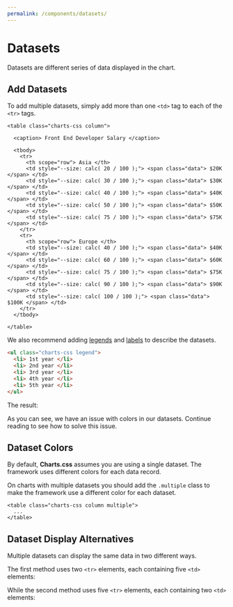 ```yaml
---
permalink: /components/datasets/
---
```


# Datasets

Datasets are different series of data displayed in the chart.

## Add Datasets

To add multiple datasets, simply add more than one `<td>` tag to each of the `<tr>` tags.

```html{8-12,16-20}
<table class="charts-css column">

  <caption> Front End Developer Salary </caption>

  <tbody>
    <tr>
      <th scope="row"> Asia </th>
      <td style="--size: calc( 20 / 100 );"> <span class="data"> $20K </span> </td>
      <td style="--size: calc( 30 / 100 );"> <span class="data"> $30K </span> </td>
      <td style="--size: calc( 40 / 100 );"> <span class="data"> $40K </span> </td>
      <td style="--size: calc( 50 / 100 );"> <span class="data"> $50K </span> </td>
      <td style="--size: calc( 75 / 100 );"> <span class="data"> $75K </span> </td>
    </tr>
    <tr>
      <th scope="row"> Europe </th>
      <td style="--size: calc( 40 / 100 );"> <span class="data"> $40K </span> </td>
      <td style="--size: calc( 60 / 100 );"> <span class="data"> $60K </span> </td>
      <td style="--size: calc( 75 / 100 );"> <span class="data"> $75K </span> </td>
      <td style="--size: calc( 90 / 100 );"> <span class="data"> $90K </span> </td>
      <td style="--size: calc( 100 / 100 );"> <span class="data"> $100K </span> </td>
    </tr>
  </tbody>

</table>
```

We also recommend adding [legends](/components/legend/) and [labels](/components/labels/) to describe the datasets.

```html
<ul class="charts-css legend">
  <li> 1st year </li>
  <li> 2nd year </li>
  <li> 3rd year </li>
  <li> 4th year </li>
  <li> 5th year </li>
</ul>
```

The result:

<code-example code-example-id="datasets-example-1">
<template v-slot:css-code>
#datasets-example-1 .column {
  height: 300px;
  max-width: 800px;
}
#datasets-example-1 .legend {
  margin-block-start: 1rem;
  justify-content: center;
}
</template>
<template v-slot:html-code>
<div id="datasets-example-1">

  <table class="charts-css column show-labels data-spacing-5 datasets-spacing-1">
    <caption> Front End Developer Salary </caption>
    <tbody>
      <tr>
        <th scope="row"> Asia </th>
        <td style="--size: calc( 20 / 100 );"> <span class="data"> $20K </span> </td>
        <td style="--size: calc( 30 / 100 );"> <span class="data"> $30K </span> </td>
        <td style="--size: calc( 40 / 100 );"> <span class="data"> $40K </span> </td>
        <td style="--size: calc( 50 / 100 );"> <span class="data"> $50K </span> </td>
        <td style="--size: calc( 75 / 100 );"> <span class="data"> $75K </span> </td>
      </tr>
      <tr>
        <th scope="row"> Europe </th>
        <td style="--size: calc( 40 / 100 );"> <span class="data"> $40K </span> </td>
        <td style="--size: calc( 60 / 100 );"> <span class="data"> $60K </span> </td>
        <td style="--size: calc( 75 / 100 );"> <span class="data"> $75K </span> </td>
        <td style="--size: calc( 90 / 100 );"> <span class="data"> $90K </span> </td>
        <td style="--size: calc( 100 / 100 );"> <span class="data"> $100K </span> </td>
      </tr>
    </tbody>
  </table>

  <ul class="charts-css legend legend-inline legend-square">
    <li> 1st year </li>
    <li> 2nd year </li>
    <li> 3rd year </li>
    <li> 4th year </li>
    <li> 5th year </li>
  </ul>

</div>
</template>
</code-example>

As you can see, we have an issue with colors in our datasets. Continue reading to see how to solve this issue.

## Dataset Colors

By default, **Charts.css** assumes you are using a single dataset. The framework uses different colors for each data record.

On charts with multiple datasets you should add the `.multiple` class to make the framework use a different color for each dataset.

```html{1}
<table class="charts-css column multiple">
  ...
</table>
```

<code-example code-example-id="datasets-example-2">
<template v-slot:css-code>
#datasets-example-2 .column {
  height: 300px;
  max-width: 800px;
}
#datasets-example-2 .legend {
  margin-block-end: 1rem;
  justify-content: center;
}
</template>
<template v-slot:html-code>
<div id="datasets-example-2">

  <ul class="charts-css legend legend-inline legend-square">
    <li> 1st year </li>
    <li> 2nd year </li>
    <li> 3rd year </li>
    <li> 4th year </li>
    <li> 5th year </li>
  </ul>

  <table class="charts-css column multiple show-labels data-spacing-10 datasets-spacing-1">
    <caption> Front End Developer Salary </caption>
    <tbody>
      <tr>
        <th scope="row"> Asia </th>
        <td style="--size: calc( 20 / 100 );"> <span class="data"> $20K </span> </td>
        <td style="--size: calc( 30 / 100 );"> <span class="data"> $30K </span> </td>
        <td style="--size: calc( 40 / 100 );"> <span class="data"> $40K </span> </td>
        <td style="--size: calc( 50 / 100 );"> <span class="data"> $50K </span> </td>
        <td style="--size: calc( 75 / 100 );"> <span class="data"> $75K </span> </td>
      </tr>
      <tr>
        <th scope="row"> Europe </th>
        <td style="--size: calc( 40 / 100 );"> <span class="data"> $40K </span> </td>
        <td style="--size: calc( 60 / 100 );"> <span class="data"> $60K </span> </td>
        <td style="--size: calc( 75 / 100 );"> <span class="data"> $75K </span> </td>
        <td style="--size: calc( 90 / 100 );"> <span class="data"> $90K </span> </td>
        <td style="--size: calc( 100 / 100 );"> <span class="data"> $100K </span> </td>
      </tr>
    </tbody>
  </table>

</div>
</template>
</code-example>

## Dataset Display Alternatives

Multiple datasets can display the same data in two different ways.

The first method uses two `<tr>` elements, each containing five `<td>` elements:

<code-example code-example-id="datasets-example-3">
<template v-slot:css-code>
#datasets-example-3 {
  display: flex;
  flex-direction: row-reverse;
  align-items: center;
  gap: 20px;
  max-width: 800px;
  margin: 0 auto;
}
#datasets-example-3 .column {
  height: 300px;
  max-width: 700px;
}
#datasets-example-3 .legend {
  flex-shrink: 3;
}
</template>
<template v-slot:html-code>
<div id="datasets-example-3">

  <ul class="charts-css legend legend-inline legend-square">
    <li> 1st year </li>
    <li> 2nd year </li>
    <li> 3rd year </li>
    <li> 4th year </li>
    <li> 5th year </li>
  </ul>

  <table class="charts-css column multiple show-labels data-spacing-5 datasets-spacing-1">
    <caption> Front End Developer Salary </caption>
    <tbody>
      <tr>
        <th scope="row"> Asia </th>
        <td style="--size: calc( 20 / 100 );"> <span class="data"> $20K </span> </td>
        <td style="--size: calc( 30 / 100 );"> <span class="data"> $30K </span> </td>
        <td style="--size: calc( 40 / 100 );"> <span class="data"> $40K </span> </td>
        <td style="--size: calc( 50 / 100 );"> <span class="data"> $50K </span> </td>
        <td style="--size: calc( 75 / 100 );"> <span class="data"> $75K </span> </td>
      </tr>
      <tr>
        <th scope="row"> Europe </th>
        <td style="--size: calc( 40 / 100 );"> <span class="data"> $40K </span> </td>
        <td style="--size: calc( 60 / 100 );"> <span class="data"> $60K </span> </td>
        <td style="--size: calc( 75 / 100 );"> <span class="data"> $75K </span> </td>
        <td style="--size: calc( 90 / 100 );"> <span class="data"> $90K </span> </td>
        <td style="--size: calc( 100 / 100 );"> <span class="data"> $100K </span> </td>
      </tr>
    </tbody>
  </table>

</div>
</template>
</code-example>

While the second method uses five `<tr>` elements, each containing two `<td>` elements:

<code-example code-example-id="datasets-example-4">
<template v-slot:css-code>
#datasets-example-4 {
  display: flex;
  flex-direction: row-reverse;
  align-items: center;
  gap: 20px;
  max-width: 800px;
  margin: 0 auto;
}
#datasets-example-4 .column {
  height: 300px;
  max-width: 700px;
}
#datasets-example-4 .legend {
  flex-shrink: 3;
}
</template>
<template v-slot:html-code>
<div id="datasets-example-4">

  <ul class="charts-css legend legend-inline legend-square">
    <li> Asia </li>
    <li> Europe </li>
  </ul>

  <table class="charts-css column multiple show-labels data-spacing-5 datasets-spacing-1">
    <caption> Front End Developer Salary </caption>
    <tbody>
      <tr>
        <th scope="row"> 1st year </th>
        <td style="--size: calc( 20 / 100 );"> <span class="data"> $20K </span> </td>
        <td style="--size: calc( 40 / 100 );"> <span class="data"> $40K </span> </td>
      </tr>
      <tr>
        <th scope="row"> 2nd year </th>
        <td style="--size: calc( 30 / 100 );"> <span class="data"> $30K </span> </td>
        <td style="--size: calc( 60 / 100 );"> <span class="data"> $60K </span> </td>
      </tr>
      <tr>
        <th scope="row"> 3rd year </th>
        <td style="--size: calc( 40 / 100 );"> <span class="data"> $40K </span> </td>
        <td style="--size: calc( 75 / 100 );"> <span class="data"> $75K </span> </td>
      </tr>
      <tr>
        <th scope="row"> 4th year </th>
        <td style="--size: calc( 50 / 100 );"> <span class="data"> $50K </span> </td>
        <td style="--size: calc( 90 / 100 );"> <span class="data"> $90K </span> </td>
      </tr>
      <tr>
        <th scope="row"> 5th year </th>
        <td style="--size: calc( 75 / 100 );"> <span class="data"> $75K </span> </td>
        <td style="--size: calc( 100 / 100 );"> <span class="data"> $100K </span> </td>
      </tr>
    </tbody>
  </table>

</div>
</template>
</code-example>
